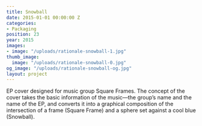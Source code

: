 ```yaml
---
title: Snowball
date: 2015-01-01 00:00:00 Z
categories:
- Packaging
position: 23
year: 2015
images:
- image: "/uploads/rationale-snowball-1.jpg"
thumb_image:
  image: "/uploads/rationale-snowball-0.jpg"
og_image: "/uploads/rationale-snowball-og.jpg"
layout: project
---
```


EP cover designed for music group Square Frames. The concept of the cover takes the basic information of the music—the group’s name and the name of the EP, and converts it into a graphical composition of the intersection of a frame (Square Frame) and a sphere set against a cool blue (Snowball).